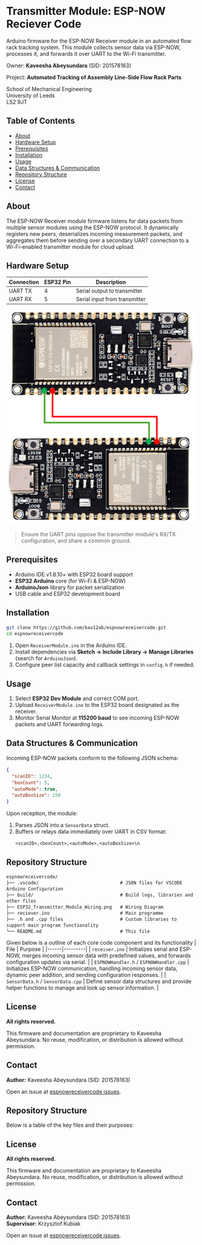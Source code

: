 # Transmitter Module: ESP-NOW Reciever Code  

Arduino firmware for the ESP-NOW Receiver module in an automated flow rack tracking system. This module collects sensor data via ESP-NOW, processes it, and forwards it over UART to the Wi-Fi transmitter.  

Owner: **Kaveesha Abeysundara** (SID: 201578163)    

Project: **Automated Tracking of Assembly Line-Side Flow Rack Parts**   

School of Mechanical Engineering   
University of Leeds  
LS2 9JT



## Table of Contents

- [About](#about)
- [Hardware Setup](#hardware-setup)
- [Prerequisites](#prerequisites)
- [Installation](#installation)
- [Usage](#usage)
- [Data Structures & Communication](#data-structures--communication)
- [Repository Structure](#repository-structure)
- [License](#license)
- [Contact](#contact)

## About

The ESP-NOW Receiver module firmware listens for data packets from multiple sensor modules using the ESP-NOW protocol. It dynamically registers new peers, deserializes incoming measurement packets, and aggregates them before sending over a secondary UART connection to a Wi-Fi-enabled transmitter module for cloud upload.

## Hardware Setup

| Connection       | ESP32 Pin | Description                    |
|------------------|-----------|--------------------------------|
| UART TX          | 4         | Serial output to transmitter   |
| UART RX          | 5         | Serial input from transmitter  |

![ESP32-C6 and VL53L1X Wiring Diagram](ESP32_Transmitter_Module_Wiring.png)  

> Ensure the UART pins oppose the transmitter module's RX/TX configuration, and share a common ground.

## Prerequisites

- Arduino IDE v1.8.10+ with ESP32 board support
- **ESP32 Arduino** core (for Wi-Fi & ESP-NOW)
- **ArduinoJson** library for packet serialization
- USB cable and ESP32 development board

## Installation

```bash
git clone https://github.com/kav12ab/espnowreceivercode.git
cd espnowreceivercode
```

1. Open `ReceiverModule.ino` in the Arduino IDE.
2. Install dependencies via **Sketch → Include Library → Manage Libraries** (search for `ArduinoJson`).
3. Configure peer list capacity and callback settings in `config.h` if needed.

## Usage

1. Select **ESP32 Dev Module** and correct COM port.
2. Upload `ReceiverModule.ino` to the ESP32 board designated as the receiver.
3. Monitor Serial Monitor at **115200 baud** to see incoming ESP-NOW packets and UART forwarding logs.

## Data Structures & Communication

Incoming ESP-NOW packets conform to the following JSON schema:
```json
{
  "scanID": 1234,
  "boxCount": 5,
  "autoMode": true,
  "autoBoxSize": 150
}
```
Upon reception, the module:
1. Parses JSON into a `SensorData` struct.
2. Buffers or relays data immediately over UART in CSV format:
   ```
   <scanID>,<boxCount>,<autoMode>,<autoBoxSize>\n
   ```

## Repository Structure

```plaintext
espnowreceivercode/
├── .vscode/                              # JSON files for VSCODE Arduino Configuration
├── build/                                # Build logs, libraries and other files
├── ESP32_Transmitter_Module_Wiring.png   # Wiring Diagram
├── reciever.ino                          # Main programme
├── .h and .cpp files                     # Custom libraries to support main program functionality
└── README.md                             # This file
```
Given below is a outline of each core code component and its functionality
| File | Purpose |
|------|---------|
| `receiver.ino` | Initializes serial and ESP-NOW, merges incoming sensor data with predefined values, and forwards configuration updates via serial. |
| `ESPNOWHandler.h` / `ESPNOWHandler.cpp` | Initializes ESP-NOW communication, handling incoming sensor data, dynamic peer addition, and sending configuration responses. |
| `SensorData.h` / `SensorData.cpp` | Define sensor data structures and provide helper functions to manage and look up sensor information. |

## License

**All rights reserved.**

This firmware and documentation are proprietary to Kaveesha Abeysundara. No reuse, modification, or distribution is allowed without permission.

## Contact

**Author:** Kaveesha Abeysundara (SID: 201578163)  

Open an issue at [espnowreceivercode issues](https://github.com/kav12ab/espnowreceivercode/issues).




## Repository Structure

Below is a table of the key files and their purposes:



## License

**All rights reserved.**

This firmware and documentation are proprietary to Kaveesha Abeysundara. No reuse, modification, or distribution is allowed without permission.

## Contact

**Author:** Kaveesha Abeysundara (SID: 201578163)  
**Supervisor:** Krzysztof Kubiak  

Open an issue at [espnowreceivercode issues](https://github.com/kav12ab/espnowreceivercode/issues).




